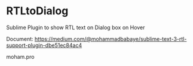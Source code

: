# RTLtoDialog
Sublime Plugin to show RTL text on Dialog box on Hover

Document: https://medium.com/@mohammadbabaye/sublime-text-3-rtl-support-plugin-dbe51ec84ac4

moham.pro
